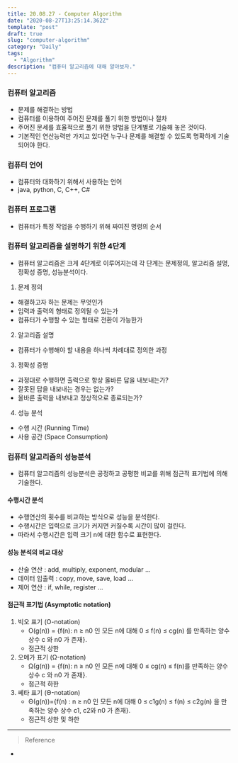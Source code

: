 ```yaml
---
title: 20.08.27 - Computer Algorithm
date: "2020-08-27T13:25:14.362Z"
template: "post"
draft: true
slug: "computer-algorithm"
category: "Daily"
tags:
  - "Algorithm"
description: "컴퓨터 알고리즘에 대해 알아보자."
---
```


### 컴퓨터 알고리즘 
 - 문제를 해결하는 방법
 - 컴퓨터를 이용하여 주어진 문제를 풀기 위한 방법이나 절차 
 - 주어진 문세를 효율적으로 풀기 위한 방법을 단계별로 기술해 놓은 것이다.
  - 기본적인 연산능력만 가지고 있다면 누구나 문제를 해결할 수 있도록 명확하게 기술되어야 한다.

### 컴퓨터 언어 
 - 컴퓨터와 대화하기 위해서 사용하는 언어
 - java, python, C, C++, C#

### 컴퓨터 프로그램 
 - 컴퓨터가 특정 작업을 수행하기 위해 짜여진 명령의 순서

### 컴퓨터 알고리즘을 설명하기 위한 4단계
 - 컴퓨터 알고리즘은 크게 4단계로 이루어지는데 각 단계는 문제정의, 알고리즘 설명, 정확성 증명, 성능분석이다.

1. 문제 정의
 - 해결하고자 하는 문제는 무엇인가
 - 입력과 출력의 형태로 정의될 수 있는가
 - 컴퓨터가 수행할 수 있는 형태로 전환이 가능한가

2. 알고리즘 설명
 - 컴퓨터가 수행해야 할 내용을 하나씩 차례대로 정의한 과정

3. 정확성 증명
 - 과정대로 수행하면 출력으로 항상 올바른 답을 내보내는가?
 - 잘못된 답을 내보내는 경우는 없는가?
 - 올바른 출력을 내보내고 정상적으로 종료되는가?

4. 성능 분석
 - 수행 시간 (Running Time)
 - 사용 공간 (Space Consumption)


### 컴퓨터 알고리즘의 성능분석
 - 컴퓨터 알고리즘의 성능분석은 공정하고 공평한 비교를 위해 점근적 표기법에 의해 기술한다.

#### 수행시간 분석
- 수행연산의 횟수를 비교하는 방식으로 성능을 분석한다.
- 수행시간은 입력으로 크기가 커지면 커질수록 시간이 많이 걸린다.
- 따라서 수행시간은 입력 크기 n에 대한 함수로 표현한다.

#### 성능 분석의 비교 대상
- 산술 연산 : add, multiply, exponent, modular ...
- 데이터 입출력 : copy, move, save, load ...
- 제어 연산 : if, while, register ...

#### 점근적 표기법 (Asymptotic notation)
 1. 빅오 표기 (O-notation)
    - O(g(n)) = {f(n): n ≥ n0 인 모든 n에 대해 0 ≤ f(n) ≤ cg(n) 를 만족하는 양수 상수 c 와 n0 가 존재}.
    - 점근적 상한
 2. 오메가 표기 (Ω-notation)
    - Ω(g(n)) = {f(n): n ≥ n0 인 모든 n에 대해 0 ≤ cg(n) ≤ f(n)를 만족하는 양수 상수 c 와 n0 가 존재}.
    - 점근적 하한
 3. 쎄타 표기 (Θ-notation)
    - Θ(g(n))={f(n) : n ≥ n0 인 모든 n에 대해 0 ≤ c1g(n) ≤ f(n) ≤ c2g(n) 을 만족하는 양수 상수 c1, c2와 n0 가 존재}.
    - 점근적 상한 및 하한


<hr>

> Reference
- []()
